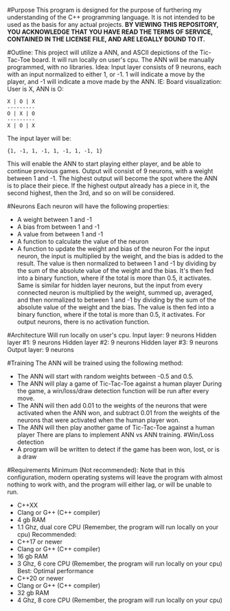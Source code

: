 #Purpose
This program is designed for the purpose of furthering my understanding of the C++ programming language. It is not intended to be used as the basis for any actual projects.
**BY VIEWING THIS REPOSITORY, YOU ACKNOWLEDGE THAT YOU HAVE READ THE TERMS OF SERVICE, CONTAINED IN THE LICENSE FILE, AND ARE LEGALLY BOUND TO IT.**

#Outline:
This project will utilize a ANN, and ASCII depictions of the Tic-Tac-Toe board. It will run locally on user's cpu. The ANN will be manually programmed, with no libraries.
Idea:
Input layer consists of 9 neurons, each with an input normalized to either 1, or -1. 1 will indicate a move by the player, and -1 will indicate a move made by the ANN. IE:
Board visualization:
User is X, ANN is O:
```
X | O | X
---------
O | X | O
---------
X | O | X
```
The input layer will be:
```
{1, -1, 1, -1, 1, -1, 1, -1, 1}
```
This will enable the ANN to start playing either player, and be able to continue previous games.
Output will consist of 9 neurons, with a weight between 1 and -1. The highest output will become the spot where the ANN is to place their piece. If the highest output already has a piece in it, the second highest, then the 3rd, and so on will be considered.

#Neurons
Each neuron will have the following properties:
- A weight between 1 and -1
- A bias from between 1 and -1
- A value from between 1 and -1
- A function to calculate the value of the neuron
- A function to update the weight and bias of the neuron
For the input neuron, the input is multiplied by the weight, and the bias is added to the result. The value is then normalized to between 1 and -1 by dividing by the sum of the absolute value of the weight and the bias. It's then fed into a binary function, where if the total is more than 0.5, it activates. Same is similar for hidden layer neurons, but the input from every connected neuron is multiplied by the weight, summed up, averaged, and then normalized to between 1 and -1 by dividing by the sum of the absolute value of the weight and the bias. The value is then fed into a binary function, where if the total is more than 0.5, it activates. For output neurons, there is no activation function.

#Architecture
Will run locally on user's cpu.
Input layer: 9 neurons
Hidden layer #1: 9 neurons
Hidden layer #2: 9 neurons
Hidden layer #3: 9 neurons
Output layer: 9 neurons

#Training
The ANN will be trained using the following method:
- The ANN will start with random weights between -0.5 and 0.5.
- The ANN will play a game of Tic-Tac-Toe against a human player
During the game, a win/loss/draw detection function will be run after every move.
- The ANN will then add 0.01 to the weights of the neurons that were activated when the ANN won, and subtract 0.01 from the weights of the neurons that were activated when the human player won.
- The ANN will then play another game of Tic-Tac-Toe against a human player
There are plans to implement ANN vs ANN training.
#Win/Loss detection
- A program will be written to detect if the game has been won, lost, or is a draw

#Requirements
Minimum (Not recommended):
Note that in this configuration, modern operating systems will leave the program with almost nothing to work with, and the program will either lag, or will be unable to run.
- C++XX
- Clang or G++ (C++ compiler)
- 4 gb RAM
- 1.1 Ghz, dual core CPU (Remember, the program will run locally on your cpu)
Recommended:
- C++17 or newer
- Clang or G++ (C++ compiler)
- 16 gb RAM
- 3 Ghz, 6 core CPU (Remember, the program will run locally on your cpu)
Best:
Optimal performance
- C++20 or newer
- Clang or G++ (C++ compiler)
- 32 gb RAM
- 4 Ghz, 8 core CPU (Remember, the program will run locally on your cpu)
